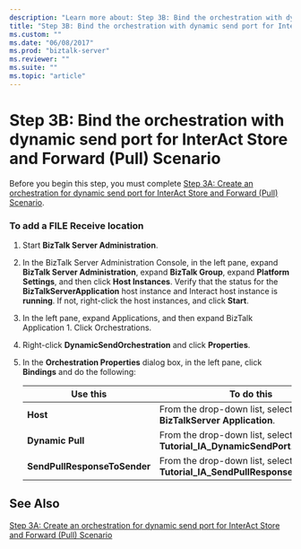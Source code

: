 ```yaml
---
description: "Learn more about: Step 3B: Bind the orchestration with dynamic send port for InterAct Store and Forward (Pull) Scenario"
title: "Step 3B: Bind the orchestration with dynamic send port for InterAct Store and Forward (Pull) Scenario"
ms.custom: ""
ms.date: "06/08/2017"
ms.prod: "biztalk-server"
ms.reviewer: ""
ms.suite: ""
ms.topic: "article"
---
```

# Step 3B: Bind the orchestration with dynamic send port for InterAct Store and Forward (Pull) Scenario
Before you begin this step, you must complete [Step 3A: Create an orchestration for dynamic send port for InterAct Store and Forward (Pull) Scenario](../../adapters-and-accelerators/fileact-interact/step-3a-create-orchestration-for-dynamic-send-port-interact-store-and-forward.md).  
  
### To add a FILE Receive location  
  
1.  Start **BizTalk Server Administration**.  
  
2.  In the BizTalk Server Administration Console, in the left pane, expand **BizTalk Server Administration**, expand **BizTalk Group**, expand **Platform Settings**, and then click **Host Instances**. Verify that the status for the **BizTalkServerApplication** host instance and Interact host instance is **running**. If not, right-click the host instances, and click **Start**.  
  
3.  In the left pane, expand Applications, and then expand BizTalk Application 1. Click Orchestrations.  
  
4.  Right-click **DynamicSendOrchestration** and click **Properties**.  
  
5.  In the **Orchestration Properties** dialog box, in the left pane, click **Bindings** and do the following:  
  
    |**Use this**|**To do this**|  
    |------------------|--------------------|  
    |**Host**|From the drop-down list, select **BizTalkServer Application**.|  
    |**Dynamic Pull**|From the drop-down list, select **Tutorial_IA_DynamicSendPort**.|  
    |**SendPullResponseToSender**|From the drop-down list, select **Tutorial_IA_SendPullResponsetoReceiver**.|  
  
## See Also  
 [Step 3A: Create an orchestration for dynamic send port for InterAct Store and Forward (Pull) Scenario](../../adapters-and-accelerators/fileact-interact/step-3a-create-orchestration-for-dynamic-send-port-interact-store-and-forward.md)
